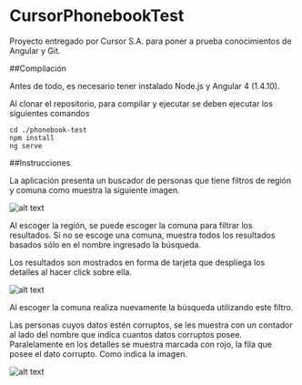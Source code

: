 # CursorPhonebookTest

Proyecto entregado por Cursor S.A. para poner a prueba conocimientos de Angular y Git.

##Compilación

Antes de todo, es necesario tener instalado Node.js y Angular 4 (1.4.10).

Al clonar el repositorio, para compilar y ejecutar se deben ejecutar los siguientes comandos

```
cd ./phonebook-test
npm install
ng serve
```

##Instrucciones

La aplicación presenta un buscador de personas que tiene filtros de región y comuna como muestra la siguiente imagen.

![alt text](https://i.imgur.com/Dd4GMrv.png)

Al escoger la región, se puede escoger la comuna para filtrar los resultados. Si no se escoge una comuna, muestra todos los resultados basados sólo en el nombre ingresado la búsqueda.

Los resultados son mostrados en forma de tarjeta que despliega los detalles al hacer click sobre ella.

![alt text](https://i.imgur.com/esFWhSh.gif)

Al escoger la comuna realiza nuevamente la búsqueda utilizando este filtro.

Las personas cuyos datos estén corruptos, se les muestra con un contador al lado del nombre que indica cuantos datos corruptos posee. Paralelamente en los detalles se muestra marcada con rojo, la fila que posee el dato corrupto. Como indica la imagen.

![alt text](https://i.imgur.com/UwN06yX.png)

